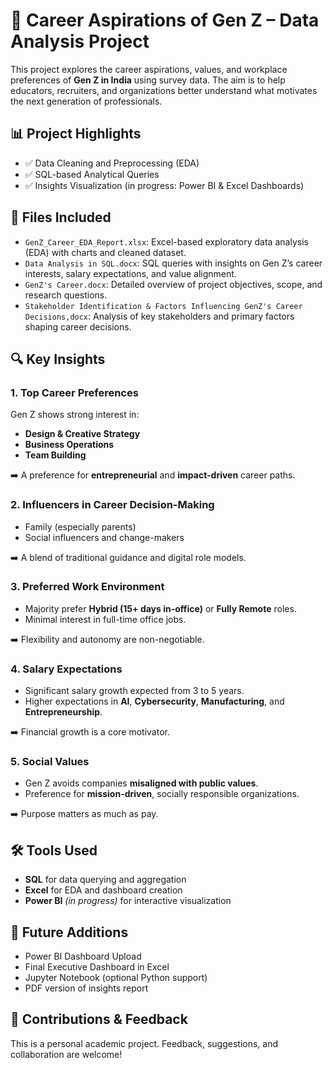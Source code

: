 # 🎯 Career Aspirations of Gen Z – Data Analysis Project

This project explores the career aspirations, values, and workplace preferences of **Gen Z in India** using survey data. The aim is to help educators, recruiters, and organizations better understand what motivates the next generation of professionals.

## 📊 Project Highlights

- ✅ Data Cleaning and Preprocessing (EDA)
- ✅ SQL-based Analytical Queries
- ✅ Insights Visualization (in progress: Power BI & Excel Dashboards)

## 📁 Files Included

- `GenZ_Career_EDA_Report.xlsx`: Excel-based exploratory data analysis (EDA) with charts and cleaned dataset.
- `Data Analysis in SQL.docx`: SQL queries with insights on Gen Z’s career interests, salary expectations, and value alignment.
- `GenZ's Career.docx`: Detailed overview of project objectives, scope, and research questions.
- `Stakeholder Identification & Factors Influencing GenZ's Career Decisions,docx`: Analysis of key stakeholders and primary factors shaping career decisions.

## 🔍 Key Insights

### 1. **Top Career Preferences**
Gen Z shows strong interest in:
- **Design & Creative Strategy**
- **Business Operations**
- **Team Building**

➡️ A preference for **entrepreneurial** and **impact-driven** career paths.

### 2. **Influencers in Career Decision-Making**
- Family (especially parents)
- Social influencers and change-makers

➡️ A blend of traditional guidance and digital role models.

### 3. **Preferred Work Environment**
- Majority prefer **Hybrid (15+ days in-office)** or **Fully Remote** roles.
- Minimal interest in full-time office jobs.

➡️ Flexibility and autonomy are non-negotiable.

### 4. **Salary Expectations**
- Significant salary growth expected from 3 to 5 years.
- Higher expectations in **AI**, **Cybersecurity**, **Manufacturing**, and **Entrepreneurship**.

➡️ Financial growth is a core motivator.

### 5. **Social Values**
- Gen Z avoids companies **misaligned with public values**.
- Preference for **mission-driven**, socially responsible organizations.

➡️ Purpose matters as much as pay.

## 🛠️ Tools Used

- **SQL** for data querying and aggregation
- **Excel** for EDA and dashboard creation
- **Power BI** *(in progress)* for interactive visualization

## 📌 Future Additions

- Power BI Dashboard Upload
- Final Executive Dashboard in Excel
- Jupyter Notebook (optional Python support)
- PDF version of insights report

## 🤝 Contributions & Feedback

This is a personal academic project. Feedback, suggestions, and collaboration are welcome!
